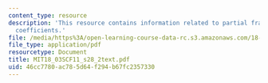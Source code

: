 ```yaml
---
content_type: resource
description: 'This resource contains information related to partial fractions: undetermined
  coefficients.'
file: /media/https%3A/open-learning-course-data-rc.s3.amazonaws.com/18-03sc-differential-equations-fall-2011/46cc7780ac785d64f294b67fc2357330_MIT18_03SCF11_s28_2text.pdf
file_type: application/pdf
resourcetype: Document
title: MIT18_03SCF11_s28_2text.pdf
uid: 46cc7780-ac78-5d64-f294-b67fc2357330
---
```

